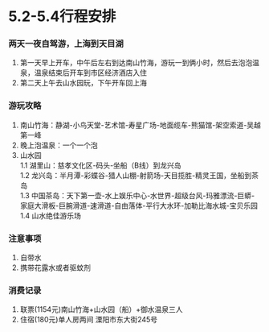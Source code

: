 # 5.2-5.4行程安排

### 两天一夜自驾游，上海到天目湖

1. 第一天早上开车，中午后左右到达南山竹海，游玩一到俩小时，然后去泡泡温泉，温泉结束后开车到市区经济酒店入住
2. 第二天上午去山水园玩，下午开车回上海

### 游玩攻略
1. 南山竹海：静湖-小鸟天堂-艺术馆-寿星广场-地面缆车-熊猫馆-架空索道-吴越第一峰
2. 晚上泡温泉：一个一个泡  
3. 山水园    
	1.1 湖里山：慈孝文化区-码头-坐船（B线）到龙兴岛    
	1.2 龙兴岛：半月潭-彩蝶谷-猎人山棚-射箭场-天目揽胜-精灵王国，坐船到茶岛  
	1.3 中国茶岛：天下第一壶-水上娱乐中心-水世界-超级台风-玛雅漂流-巨蟒-家庭大滑板-巨腕滑道-速滑道-自由落体-平行大水环-加勒比海水城-宝贝乐园  
	1.4 山水绝佳游乐场  

### 注意事项
1. 自带水
2. 携带花露水或者驱蚊剂

### 消费记录
1. 联票(1154元)南山竹海+山水园（船）+御水温泉三人
2. 住宿(180元)单人房两间 溧阳市东大街245号
